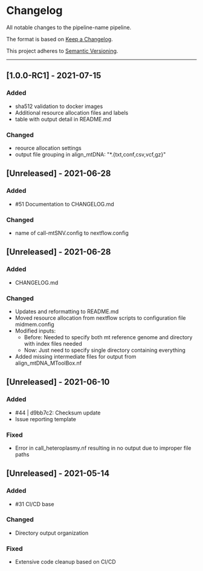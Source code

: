 # Changelog
All notable changes to the pipeline-name pipeline.

The format is based on [Keep a Changelog](https://keepachangelog.com/en/1.0.0/).

This project adheres to [Semantic Versioning](https://semver.org/spec/v2.0.0.html).

---
## [1.0.0-RC1] - 2021-07-15
### Added
- sha512 validation to docker images
- Additional resource allocation files and labels
- table with output detail in README.md

### Changed
- reource allocation settings
- output file grouping in align_mtDNA: "*.{txt,conf,csv,vcf,gz}"

## [Unreleased] - 2021-06-28
### Added
- #51 Documentation to CHANGELOG.md

### Changed
- name of call-mtSNV.config to nextflow.config



## [Unreleased] - 2021-06-28
### Added
- CHANGELOG.md

### Changed
- Updates and reformatting to README.md 
- Moved resource allocation from nextflow scripts to configuration file midmem.config
- Modified inputs:
    - Before: Needed to specify both mt reference genome and directory with index files needed
    - Now: Just need to specify single directory containing everything
- Added missing intermediate files for output from align_mtDNA_MToolBox.nf

## [Unreleased] - 2021-06-10
### Added
- #44 | d9bb7c2: Checksum update
- Issue reporting template 

### Fixed
- Error in call_heteroplasmy.nf resulting in no output due to improper file paths


## [Unreleased] - 2021-05-14
### Added
- #31 CI/CD base

### Changed
- Directory output organization

### Fixed
- Extensive code cleanup based on CI/CD